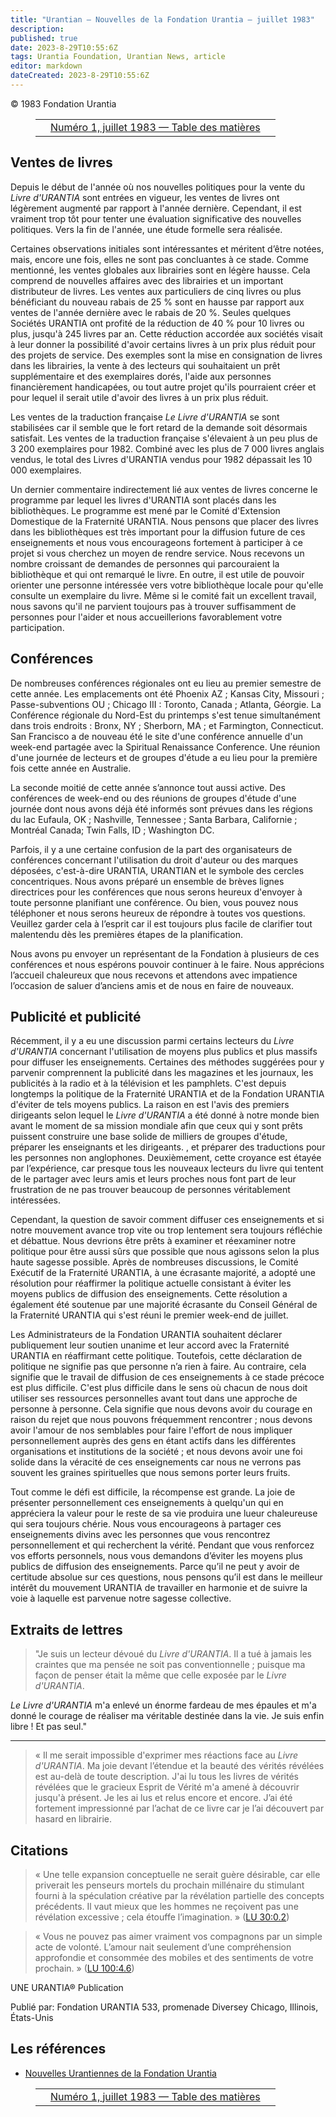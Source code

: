 ```yaml
---
title: "Urantian — Nouvelles de la Fondation Urantia — juillet 1983"
description: 
published: true
date: 2023-8-29T10:55:6Z
tags: Urantia Foundation, Urantian News, article
editor: markdown
dateCreated: 2023-8-29T10:55:6Z
---
```


<p class="v-card v-sheet theme--light grey lighten-3 px-2">© 1983 Fondation Urantia</p>
<figure class="table chapter-navigator">
  <table>
    <tbody>
      <tr>
        <td>
        </td>
        <td>
        <a href="/fr/index/articles_uf_urantian#numéro-1-juillet-1983">
          <span class="mdi mdi-book-open-variant"></span><span class="pl-2">Numéro 1, juillet 1983 — Table des matières</span>
        </a>
        </td>
        <td>
        </td>
      </tr>
    </tbody>
  </table>
</figure>





## Ventes de livres

Depuis le début de l'année où nos nouvelles politiques pour la vente du _Livre d'URANTIA_ sont entrées en vigueur, les ventes de livres ont légèrement augmenté par rapport à l'année dernière. Cependant, il est vraiment trop tôt pour tenter une évaluation significative des nouvelles politiques. Vers la fin de l'année, une étude formelle sera réalisée.

Certaines observations initiales sont intéressantes et méritent d’être notées, mais, encore une fois, elles ne sont pas concluantes à ce stade. Comme mentionné, les ventes globales aux librairies sont en légère hausse. Cela comprend de nouvelles affaires avec des librairies et un important distributeur de livres. Les ventes aux particuliers de cinq livres ou plus bénéficiant du nouveau rabais de 25 % sont en hausse par rapport aux ventes de l'année dernière avec le rabais de 20 %. Seules quelques Sociétés URANTIA ont profité de la réduction de 40 % pour 10 livres ou plus, jusqu'à 245 livres par an. Cette réduction accordée aux sociétés visait à leur donner la possibilité d'avoir certains livres à un prix plus réduit pour des projets de service. Des exemples sont la mise en consignation de livres dans les librairies, la vente à des lecteurs qui souhaitaient un prêt supplémentaire et des exemplaires dorés, l'aide aux personnes financièrement handicapées, ou tout autre projet qu'ils pourraient créer et pour lequel il serait utile d'avoir des livres à un prix plus réduit.

Les ventes de la traduction française _Le Livre d'URANTlA_ se sont stabilisées car il semble que le fort retard de la demande soit désormais satisfait. Les ventes de la traduction française s'élevaient à un peu plus de 3 200 exemplaires pour 1982. Combiné avec les plus de 7 000 livres anglais vendus, le total des Livres d'URANTIA vendus pour 1982 dépassait les 10 000 exemplaires.

Un dernier commentaire indirectement lié aux ventes de livres concerne le programme par lequel les livres d'URANTIA sont placés dans les bibliothèques. Le programme est mené par le Comité d'Extension Domestique de la Fraternité URANTIA. Nous pensons que placer des livres dans les bibliothèques est très important pour la diffusion future de ces enseignements et nous vous encourageons fortement à participer à ce projet si vous cherchez un moyen de rendre service. Nous recevons un nombre croissant de demandes de personnes qui parcouraient la bibliothèque et qui ont remarqué le livre. En outre, il est utile de pouvoir orienter une personne intéressée vers votre bibliothèque locale pour qu'elle consulte un exemplaire du livre. Même si le comité fait un excellent travail, nous savons qu'il ne parvient toujours pas à trouver suffisamment de personnes pour l'aider et nous accueillerions favorablement votre participation.

## Conférences

De nombreuses conférences régionales ont eu lieu au premier semestre de cette année. Les emplacements ont été Phoenix AZ ; Kansas City, Missouri ; Passe-subventions OU ; Chicago III : Toronto, Canada ; Atlanta, Géorgie. La Conférence régionale du Nord-Est du printemps s'est tenue simultanément dans trois endroits : Bronx, NY ; Sherborn, MA ; et Farmington, Connecticut. San Francisco a de nouveau été le site d'une conférence annuelle d'un week-end partagée avec la Spiritual Renaissance Conference. Une réunion d'une journée de lecteurs et de groupes d'étude a eu lieu pour la première fois cette année en Australie.

La seconde moitié de cette année s’annonce tout aussi active. Des conférences de week-end ou des réunions de groupes d'étude d'une journée dont nous avons déjà été informés sont prévues dans les régions du lac Eufaula, OK ; Nashville, Tennessee ; Santa Barbara, Californie ; Montréal Canada; Twin Falls, ID ; Washington DC.

Parfois, il y a une certaine confusion de la part des organisateurs de conférences concernant l'utilisation du droit d'auteur ou des marques déposées, c'est-à-dire URANTIA, URANTIAN et le symbole des cercles concentriques. Nous avons préparé un ensemble de brèves lignes directrices pour les conférences que nous serons heureux d'envoyer à toute personne planifiant une conférence. Ou bien, vous pouvez nous téléphoner et nous serons heureux de répondre à toutes vos questions. Veuillez garder cela à l’esprit car il est toujours plus facile de clarifier tout malentendu dès les premières étapes de la planification.

Nous avons pu envoyer un représentant de la Fondation à plusieurs de ces conférences et nous espérons pouvoir continuer à le faire. Nous apprécions l’accueil chaleureux que nous recevons et attendons avec impatience l’occasion de saluer d’anciens amis et de nous en faire de nouveaux.

## Publicité et publicité

Récemment, il y a eu une discussion parmi certains lecteurs du _Livre d'URANTIA_ concernant l'utilisation de moyens plus publics et plus massifs pour diffuser les enseignements. Certaines des méthodes suggérées pour y parvenir comprennent la publicité dans les magazines et les journaux, les publicités à la radio et à la télévision et les pamphlets. C'est depuis longtemps la politique de la Fraternité URANTIA et de la Fondation URANTIA d'éviter de tels moyens publics. La raison en est l'avis des premiers dirigeants selon lequel le _Livre d'URANTIA_ a été donné à notre monde bien avant le moment de sa mission mondiale afin que ceux qui y sont prêts puissent construire une base solide de milliers de groupes d'étude, préparer les enseignants et les dirigeants. , et préparer des traductions pour les personnes non anglophones. Deuxièmement, cette croyance est étayée par l’expérience, car presque tous les nouveaux lecteurs du livre qui tentent de le partager avec leurs amis et leurs proches nous font part de leur frustration de ne pas trouver beaucoup de personnes véritablement intéressées.

Cependant, la question de savoir comment diffuser ces enseignements et si notre mouvement avance trop vite ou trop lentement sera toujours réfléchie et débattue. Nous devrions être prêts à examiner et réexaminer notre politique pour être aussi sûrs que possible que nous agissons selon la plus haute sagesse possible. Après de nombreuses discussions, le Comité Exécutif de la Fraternité URANTIA, à une écrasante majorité, a adopté une résolution pour réaffirmer la politique actuelle consistant à éviter les moyens publics de diffusion des enseignements. Cette résolution a également été soutenue par une majorité écrasante du Conseil Général de la Fraternité URANTIA qui s'est réuni le premier week-end de juillet.

Les Administrateurs de la Fondation URANTIA souhaitent déclarer publiquement leur soutien unanime et leur accord avec la Fraternité URANTIA en réaffirmant cette politique. Toutefois, cette déclaration de politique ne signifie pas que personne n’a rien à faire. Au contraire, cela signifie que le travail de diffusion de ces enseignements à ce stade précoce est plus difficile. C'est plus difficile dans le sens où chacun de nous doit utiliser ses ressources personnelles avant tout dans une approche de personne à personne. Cela signifie que nous devons avoir du courage en raison du rejet que nous pouvons fréquemment rencontrer ; nous devons avoir l'amour de nos semblables pour faire l'effort de nous impliquer personnellement auprès des gens en étant actifs dans les différentes organisations et institutions de la société ; et nous devons avoir une foi solide dans la véracité de ces enseignements car nous ne verrons pas souvent les graines spirituelles que nous semons porter leurs fruits.

Tout comme le défi est difficile, la récompense est grande. La joie de présenter personnellement ces enseignements à quelqu'un qui en appréciera la valeur pour le reste de sa vie produira une lueur chaleureuse qui sera toujours chérie. Nous vous encourageons à partager ces enseignements divins avec les personnes que vous rencontrez personnellement et qui recherchent la vérité. Pendant que vous renforcez vos efforts personnels, nous vous demandons d’éviter les moyens plus publics de diffusion des enseignements. Parce qu’il ne peut y avoir de certitude absolue sur ces questions, nous pensons qu’il est dans le meilleur intérêt du mouvement URANTIA de travailler en harmonie et de suivre la voie à laquelle est parvenue notre sagesse collective.

## Extraits de lettres

> "Je suis un lecteur dévoué du _Livre d'URANTIA_. Il a tué à jamais les craintes que ma pensée ne soit pas conventionnelle ; puisque ma façon de penser était la même que celle exposée par le _Livre d'URANTIA_.

_Le Livre d'URANTIA_ m'a enlevé un énorme fardeau de mes épaules et m'a donné le courage de réaliser ma véritable destinée dans la vie. Je suis enfin libre ! Et pas seul."

---

> « Il me serait impossible d'exprimer mes réactions face au _Livre d'URANTIA_. Ma joie devant l’étendue et la beauté des vérités révélées est au-delà de toute description. J'ai lu tous les livres de vérités révélées que le gracieux Esprit de Vérité m'a amené à découvrir jusqu'à présent. Je les ai lus et relus encore et encore. J’ai été fortement impressionné par l’achat de ce livre car je l’ai découvert par hasard en librairie.

## Citations

> « Une telle expansion conceptuelle ne serait guère désirable, car elle priverait les penseurs mortels du prochain millénaire du stimulant fourni à la spéculation créative par la révélation partielle des concepts précédents. Il vaut mieux que les hommes ne reçoivent pas une révélation excessive ; cela étouffe l’imagination. » ([LU 30:0.2](/fr/The_Urantia_Book/30#p0_2))

> « Vous ne pouvez pas aimer vraiment vos compagnons par un simple acte de volonté. L’amour nait seulement d’une compréhension approfondie et consommée des mobiles et des sentiments de votre prochain. » ([LU 100:4.6](/fr/The_Urantia_Book/100#p4_6))

UNE URANTIA® Publication

Publié par:
Fondation URANTIA
533, promenade Diversey
Chicago, Illinois, États-Unis


## Les références

- [Nouvelles Urantiennes de la Fondation Urantia](https://www.urantia.org/news/1983-07)



<figure class="table chapter-navigator">
  <table>
    <tbody>
      <tr>
        <td>
        </td>
        <td>
        <a href="/fr/index/articles_uf_urantian#numéro-1-juillet-1983">
          <span class="mdi mdi-book-open-variant"></span><span class="pl-2">Numéro 1, juillet 1983 — Table des matières</span>
        </a>
        </td>
        <td>
        </td>
      </tr>
    </tbody>
  </table>
</figure>
